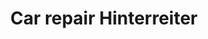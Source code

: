 ---
title: "Car repair Hinterreiter"
url: /dinslaken/car-repair-hinterreiter/
shop: Autowerkstatt
---